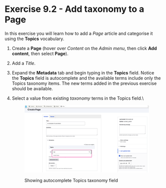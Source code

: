 # Exercise 9.2 - Add taxonomy to a Page

In this exercise you will learn how to add a _Page_ article and categorise it using the **Topics** vocabulary.

1. Create a **Page** (hover over _Content_ on the _Admin menu_, then click **Add content**, then select **Page**).
2. Add a _Title_.
3. Expand the **Metadata** tab and begin typing in the **Topics** field. Notice the **Topics** field is autocomplete and the available terms include only the Topics taxonomy items. The new terms added in the previous exercise should be available.
4.  Select a value from existing _taxonomy_ terms in the Topics field.\


    <figure><img src="../.gitbook/assets/image (1) (1) (1).png" alt=""><figcaption><p>Showing autocomplete Topics taxonomy field</p></figcaption></figure>
